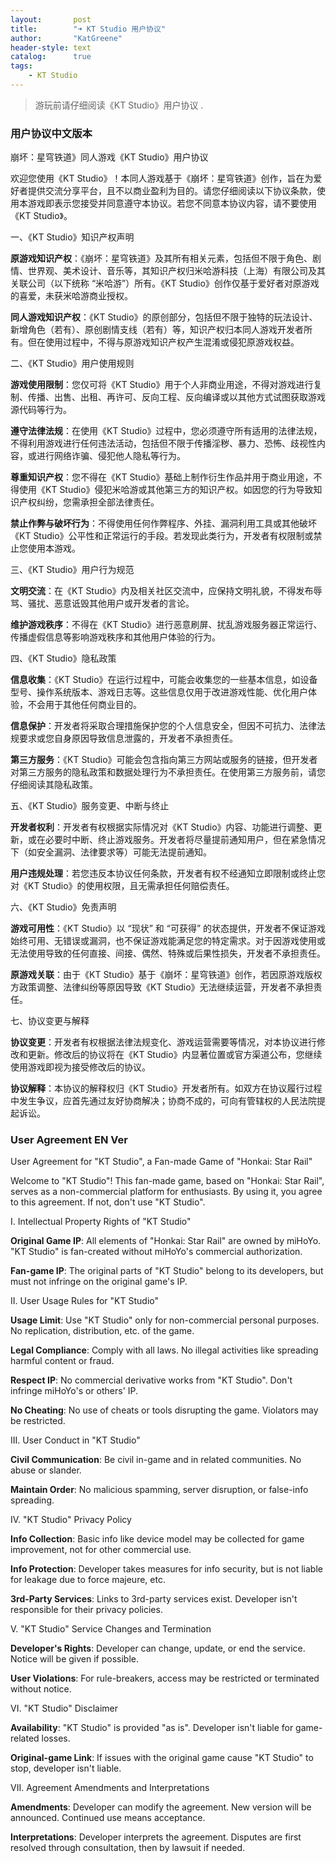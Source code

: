 ```yaml
---
layout:       post
title:        "➜ KT Studio 用户协议"
author:       "KatGreene"
header-style: text
catalog:      true
tags:
    - KT Studio
---
```


> 游玩前请仔细阅读《KT Studio》用户协议                                                     .

### 用户协议中文版本

崩坏：星穹铁道》同人游戏《KT Studio》用户协议

欢迎您使用《KT Studio》！本同人游戏基于《崩坏：星穹铁道》创作，旨在为爱好者提供交流分享平台，且不以商业盈利为目的。请您仔细阅读以下协议条款，使用本游戏即表示您接受并同意遵守本协议。若您不同意本协议内容，请不要使用《KT Studio》。

一、《KT Studio》知识产权声明

**原游戏知识产权**：《崩坏：星穹铁道》及其所有相关元素，包括但不限于角色、剧情、世界观、美术设计、音乐等，其知识产权归米哈游科技（上海）有限公司及其关联公司（以下统称 “米哈游”）所有。《KT Studio》创作仅基于爱好者对原游戏的喜爱，未获米哈游商业授权。

**同人游戏知识产权**：《KT Studio》的原创部分，包括但不限于独特的玩法设计、新增角色（若有）、原创剧情支线（若有）等，知识产权归本同人游戏开发者所有。但在使用过程中，不得与原游戏知识产权产生混淆或侵犯原游戏权益。

二、《KT Studio》用户使用规则

**游戏使用限制**：您仅可将《KT Studio》用于个人非商业用途，不得对游戏进行复制、传播、出售、出租、再许可、反向工程、反向编译或以其他方式试图获取游戏源代码等行为。

**遵守法律法规**：在使用《KT Studio》过程中，您必须遵守所有适用的法律法规，不得利用游戏进行任何违法活动，包括但不限于传播淫秽、暴力、恐怖、歧视性内容，或进行网络诈骗、侵犯他人隐私等行为。

**尊重知识产权**：您不得在《KT Studio》基础上制作衍生作品并用于商业用途，不得使用《KT Studio》侵犯米哈游或其他第三方的知识产权。如因您的行为导致知识产权纠纷，您需承担全部法律责任。

**禁止作弊与破坏行为**：不得使用任何作弊程序、外挂、漏洞利用工具或其他破坏《KT Studio》公平性和正常运行的手段。若发现此类行为，开发者有权限制或禁止您使用本游戏。

三、《KT Studio》用户行为规范

**文明交流**：在《KT Studio》内及相关社区交流中，应保持文明礼貌，不得发布辱骂、骚扰、恶意诋毁其他用户或开发者的言论。

**维护游戏秩序**：不得在《KT Studio》进行恶意刷屏、扰乱游戏服务器正常运行、传播虚假信息等影响游戏秩序和其他用户体验的行为。

四、《KT Studio》隐私政策

**信息收集**：《KT Studio》在运行过程中，可能会收集您的一些基本信息，如设备型号、操作系统版本、游戏日志等。这些信息仅用于改进游戏性能、优化用户体验，不会用于其他任何商业目的。

**信息保护**：开发者将采取合理措施保护您的个人信息安全，但因不可抗力、法律法规要求或您自身原因导致信息泄露的，开发者不承担责任。

**第三方服务**：《KT Studio》可能会包含指向第三方网站或服务的链接，但开发者对第三方服务的隐私政策和数据处理行为不承担责任。在使用第三方服务前，请您仔细阅读其隐私政策。

五、《KT Studio》服务变更、中断与终止

**开发者权利**：开发者有权根据实际情况对《KT Studio》内容、功能进行调整、更新，或在必要时中断、终止游戏服务。开发者将尽量提前通知用户，但在紧急情况下（如安全漏洞、法律要求等）可能无法提前通知。

**用户违规处理**：若您违反本协议任何条款，开发者有权不经通知立即限制或终止您对《KT Studio》的使用权限，且无需承担任何赔偿责任。

六、《KT Studio》免责声明

**游戏可用性**：《KT Studio》以 “现状” 和 “可获得” 的状态提供，开发者不保证游戏始终可用、无错误或漏洞，也不保证游戏能满足您的特定需求。对于因游戏使用或无法使用导致的任何直接、间接、偶然、特殊或后果性损失，开发者不承担责任。

**原游戏关联**：由于《KT Studio》基于《崩坏：星穹铁道》创作，若因原游戏版权方政策调整、法律纠纷等原因导致《KT Studio》无法继续运营，开发者不承担责任。

七、协议变更与解释

**协议变更**：开发者有权根据法律法规变化、游戏运营需要等情况，对本协议进行修改和更新。修改后的协议将在《KT Studio》内显著位置或官方渠道公布，您继续使用游戏即视为接受修改后的协议。

**协议解释**：本协议的解释权归《KT Studio》开发者所有。如双方在协议履行过程中发生争议，应首先通过友好协商解决；协商不成的，可向有管辖权的人民法院提起诉讼。

### User Agreement EN Ver

User Agreement for "KT Studio", a Fan-made Game of "Honkai: Star Rail"

Welcome to "KT Studio"! This fan-made game, based on "Honkai: Star Rail", serves as a non-commercial platform for enthusiasts. By using it, you agree to this agreement. If not, don't use "KT Studio".

I. Intellectual Property Rights of "KT Studio"

**Original Game IP**: All elements of "Honkai: Star Rail" are owned by miHoYo. "KT Studio" is fan-created without miHoYo's commercial authorization.

**Fan-game IP**: The original parts of "KT Studio" belong to its developers, but must not infringe on the original game's IP.

II. User Usage Rules for "KT Studio"

**Usage Limit**: Use "KT Studio" only for non-commercial personal purposes. No replication, distribution, etc. of the game.

**Legal Compliance**: Comply with all laws. No illegal activities like spreading harmful content or fraud.

**Respect IP**: No commercial derivative works from "KT Studio". Don't infringe miHoYo's or others' IP.

**No Cheating**: No use of cheats or tools disrupting the game. Violators may be restricted.

III. User Conduct in "KT Studio"

**Civil Communication**: Be civil in-game and in related communities. No abuse or slander.

**Maintain Order**: No malicious spamming, server disruption, or false-info spreading.

IV. "KT Studio" Privacy Policy

**Info Collection**: Basic info like device model may be collected for game improvement, not for other commercial use.

**Info Protection**: Developer takes measures for info security, but is not liable for leakage due to force majeure, etc.

**3rd-Party Services**: Links to 3rd-party services exist. Developer isn't responsible for their privacy policies.

V. "KT Studio" Service Changes and Termination

**Developer's Rights**: Developer can change, update, or end the service. Notice will be given if possible.

**User Violations**: For rule-breakers, access may be restricted or terminated without notice.

VI. "KT Studio" Disclaimer

**Availability**: "KT Studio" is provided "as is". Developer isn't liable for game-related losses.

**Original-game Link**: If issues with the original game cause "KT Studio" to stop, developer isn't liable.

VII. Agreement Amendments and Interpretations

**Amendments**: Developer can modify the agreement. New version will be announced. Continued use means acceptance.

**Interpretations**: Developer interprets the agreement. Disputes are first resolved through consultation, then by lawsuit if needed.
